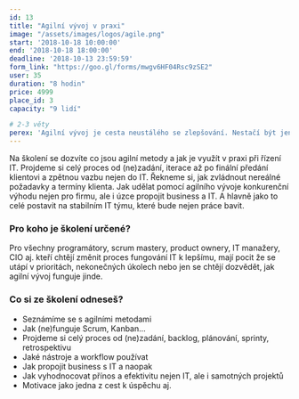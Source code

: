 ```yaml
---
id: 13
title: "Agilní vývoj v praxi"
image: "/assets/images/logos/agile.png"
start: '2018-10-18 10:00:00'
end: '2018-10-18 18:00:00'
deadline: '2018-10-13 23:59:59'
form_link: "https://goo.gl/forms/mwgv6HF04Rsc9zSE2"
user: 35
duration: "8 hodin"
price: 4999
place_id: 3
capacity: "9 lidí"

# 2-3 věty
perex: 'Agilní vývoj je cesta neustálého se zlepšování. Nestačí být jen dobrý programátor, ale mít i vhodný proces práce, který ti pomůže posunout se dále.'
---
```


Na školení se dozvíte co jsou agilní metody a jak je využít v praxi při řízení IT. Projdeme si celý proces od (ne)zadání, iterace až po finální předání klientovi a zpětnou vazbu nejen do IT.
Řekneme si, jak zvládnout nereálné požadavky a termíny klienta. Jak udělat pomocí agilního vývoje konkurenční výhodu nejen pro firmu, ale i úzce propojit business a IT. A hlavně jako to celé postavit na stabilním IT týmu, které bude nejen práce bavit.

### Pro koho je školení určené?
Pro všechny programátory, scrum mastery, product ownery, IT manažery, CIO aj. kteří chtějí změnit proces fungování IT k lepšímu, mají pocit že se utápí v prioritách, nekonečných úkolech nebo jen se chtějí dozvědět, jak agilní vývoj funguje jinde.


### Co si ze školení odneseš?

- Seznámíme se s agilními metodami
- Jak (ne)funguje Scrum, Kanban...
- Projdeme si celý proces od (ne)zadání, backlog, plánování, sprinty, retrospektivu
- Jaké nástroje a workflow používat
- Jak propojit business s IT a naopak
- Jak vyhodnocovat přínos a efektivitu nejen IT, ale i samotných projektů
- Motivace jako jedna z cest k úspěchu aj.

